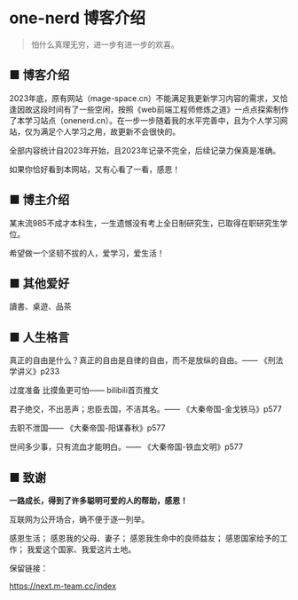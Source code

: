 # one-nerd 博客介绍

> 怕什么真理无穷，进一步有进一步的欢喜。

## ■ 博客介绍

2023年底，原有网站（mage-space.cn）不能满足我更新学习内容的需求，又恰逢因故这段时间有了一些空闲，按照《web前端工程师修炼之道》一点点探索制作了本学习站点（onenerd.cn）。在一步一步随着我的水平完善中，且为个人学习网站，仅为满足个人学习之用，故更新不会很快的。

全部内容统计自2023年开始，且2023年记录不完全，后续记录力保真是准确。

如果你恰好看到本网站，又有心看了一看，感恩！

## ■ 博主介绍

某末流985不成才本科生，一生遗憾没有考上全日制研究生，已取得在职研究生学位。

希望做一个坚韧不拔的人，爱学习，爱生活！

## ■ 其他爱好

讀書、桌遊、品茶

## ■ 人生格言

真正的自由是什么？真正的自由是自律的自由，而不是放纵的自由。—— 《刑法学讲义》p233

过度准备 比摸鱼更可怕—— bilibili首页推文

君子绝交，不出恶声；忠臣去国，不洁其名。—— 《大秦帝国-金戈铁马》p577

去职不泄国—— 《大秦帝国-阳谋春秋》p577

世间多少事，只有流血才能明白。—— 《大秦帝国-铁血文明》p577

## ■ 致谢

**一路成长，得到了许多聪明可爱的人的帮助，感恩！**

互联网为公开场合，确不便于逐一列举。

感恩生活；
感恩我的父母、妻子；
感恩我生命中的良师益友；
感恩国家给予的工作；
我爱这个国家、我爱这片土地。

保留链接：

<https://next.m-team.cc/index>
